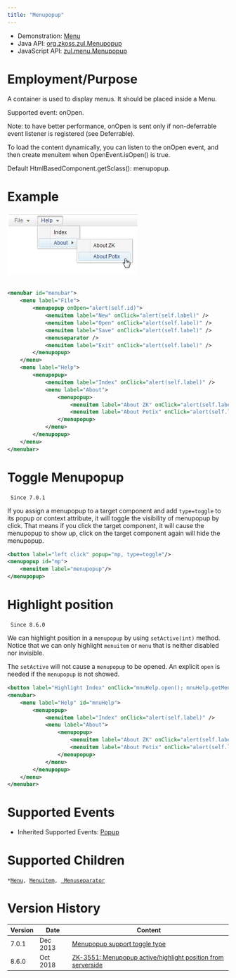 ```yaml
---
title: "Menupopup"
---
```



- Demonstration: [Menu](http://www.zkoss.org/zkdemo/menu)
- Java API: [org.zkoss.zul.Menupopup](https://www.zkoss.org/javadoc/latest/zk/org/zkoss/zul/Menupopup.html)
- JavaScript API:
  [zul.menu.Menupopup](https://www.zkoss.org/javadoc/latest/jsdoc/classes/zul.menu.Menupopup.html)

# Employment/Purpose

A container is used to display menus. It should be placed inside a Menu.

Supported event: onOpen.

Note: to have better performance, onOpen is sent only if non-deferrable
event listener is registered (see Deferrable).

To load the content dynamically, you can listen to the onOpen event, and
then create menuitem when OpenEvent.isOpen() is true.

Default HtmlBasedComponent.getSclass(): menupopup.

# Example

![](/zk_component_ref/images/ZKComRef_Menubar.png)

```xml

<menubar id="menubar">
    <menu label="File">
        <menupopup onOpen="alert(self.id)">
            <menuitem label="New" onClick="alert(self.label)" />
            <menuitem label="Open" onClick="alert(self.label)" />
            <menuitem label="Save" onClick="alert(self.label)" />
            <menuseparator />
            <menuitem label="Exit" onClick="alert(self.label)" />
        </menupopup>
    </menu>
    <menu label="Help">
        <menupopup>
            <menuitem label="Index" onClick="alert(self.label)" />
            <menu label="About">
                <menupopup>
                    <menuitem label="About ZK" onClick="alert(self.label)" />
                    <menuitem label="About Potix" onClick="alert(self.label)" />
                </menupopup>
            </menu>
        </menupopup>
    </menu>
</menubar>
```

# Toggle Menupopup

` Since 7.0.1`

If you assign a menupopup to a target component and add `type=toggle` to
its popup or context attribute, it will toggle the visibility of
menupopup by click. That means if you click the target component, it
will cause the menupopup to show up, click on the target component again
will hide the menupopup.

```xml
<button label="left click" popup="mp, type=toggle"/>
<menupopup id="mp">
    <menuitem label="menupopup"/>
</menupopup>
```

# Highlight position

` Since 8.6.0`

We can highlight position in a `menupopup` by using `setActive(int)`
method. Notice that we can only highlight `menuitem` or `menu` that is
neither disabled nor invisible.

The `setActive` will not cause a `menupopup` to be opened. An explicit
`open` is needed if the `menupopup` is not showed.

```xml
<button label="Highlight Index" onClick="mnuHelp.open(); mnuHelp.getMenupopup().setActive(0);" />
<menubar>
    <menu label="Help" id="mnuHelp">
        <menupopup>
            <menuitem label="Index" onClick="alert(self.label)" />
            <menu label="About">
                <menupopup>
                    <menuitem label="About ZK" onClick="alert(self.label)" />
                    <menuitem label="About Potix" onClick="alert(self.label)" />
                </menupopup>
            </menu>
        </menupopup>
    </menu>
</menubar>
```

# Supported Events

- Inherited Supported Events: [ Popup]({{site.baseurl}}/zk_component_ref/popup#Supported_Events)

# Supported Children

`*`[` Menu `]({{site.baseurl}}/zk_component_ref/menu)`, `[` Menuitem `]({{site.baseurl}}/zk_component_ref/menuitem)`, `[` Menuseparator`]({{site.baseurl}}/zk_component_ref/menuseparator)



# Version History



| Version | Date     | Content                                                                                                 |
|---------|----------|---------------------------------------------------------------------------------------------------------|
| 7.0.1   | Dec 2013 | [Menupopup support toggle type](http://tracker.zkoss.org/browse/ZK-2049)                                |
| 8.6.0   | Oct 2018 | [ZK-3551: Menupopup active/highlight position from serverside](http://tracker.zkoss.org/browse/ZK-3551) |


